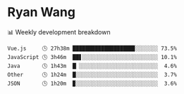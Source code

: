 # Ryan Wang

 <!-- waka-box start -->
📊 Weekly development breakdown
```text
Vue.js     🕓 27h38m ███████████████████▊░░░░░░░ 73.5%
JavaScript 🕓 3h46m  ██▋░░░░░░░░░░░░░░░░░░░░░░░░ 10.1%
Java       🕓 1h43m  █▏░░░░░░░░░░░░░░░░░░░░░░░░░  4.6%
Other      🕓 1h24m  █░░░░░░░░░░░░░░░░░░░░░░░░░░  3.7%
JSON       🕓 1h20m  ▉░░░░░░░░░░░░░░░░░░░░░░░░░░  3.6%
```
<!-- Powered by https://github.com/YouEclipse/waka-box-go . -->
<!-- waka-box end -->